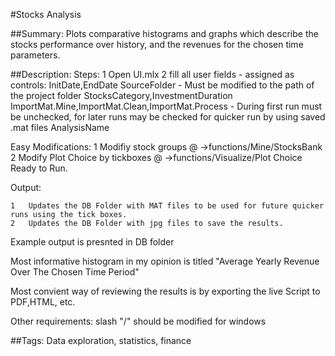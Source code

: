 #Stocks Analysis

##Summary:
Plots comparative histograms and graphs which describe the stocks performance over history, and the revenues for the chosen time parameters.

##Description:
Steps:
	1	Open UI.mlx
	2	fill all user fields - assigned as controls:
                InitDate,EndDate 
       SourceFolder - Must be modified to the path of the project folder
       StocksCategory,InvestmentDuration
       ImportMat.Mine,ImportMat.Clean,ImportMat.Process - 
During first run must be unchecked, for later runs may be checked for quicker run by using saved .mat files
    AnalysisName


Easy Modifications:
	1	Modifiy stock groups @ ->functions/Mine/StocksBank
	2	Modify Plot Choice by tickboxes @ ->functions/Visualize/Plot Choice
Ready to Run.


Output:

	1	Updates the DB Folder with MAT files to be used for future quicker runs using the tick boxes.
	2	Updates the DB Folder with jpg files to save the results.

Example output is presnted in DB folder

Most informative histogram in my opinion is titled "Average Yearly Revenue Over The Chosen Time Period"

Most convient way of reviewing the results is by exporting the live Script to PDF,HTML, etc.

Other requirements:
slash "/" should be modified for windows

##Tags:
Data exploration, statistics, finance
